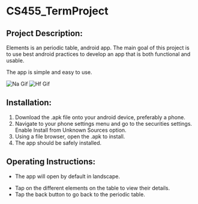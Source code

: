 # CS455_TermProject

## Project Description:
Elements is an periodic table, android app. The main goal of this
project is to use best android practices to develop an app that is both
functional and usable.

The app is simple and easy to use.

![Na Gif](https://media.giphy.com/media/4y58N7FpfTpT4zWfaw/giphy.gif)
![Hf Gif](https://media.giphy.com/media/4y58N7FpfTpT4zWfaw/giphy.gif)

## Installation:
1. Download the .apk file onto your android device, preferably a phone.
2. Navigate to your phone settings menu and go to the securities
   settings. Enable Install from Unknown Sources option.
3. Using a file browser, open the .apk to install.
4. The app should be safely installed.

## Operating Instructions:
* The app will open by default in landscape.
+ Tap on the different elements on the table to view their details.
+ Tap the back button to go back to the periodic table.

